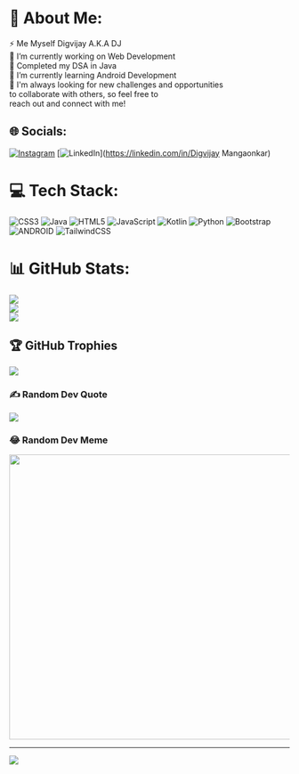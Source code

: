 # 💫 About Me:
⚡ Me Myself Digvijay A.K.A DJ<br>🔭 I’m currently working on Web Development<br>🤝 Completed my DSA in Java<br>🌱 I’m currently learning Android Development <br>💬  I'm always looking for new challenges and opportunities <br>       to collaborate with others, so feel free to <br>       reach out and connect with me!<br>


## 🌐 Socials:
[![Instagram](https://img.shields.io/badge/Instagram-%23E4405F.svg?logo=Instagram&logoColor=white)](https://instagram.com/_dj_m07_) [![LinkedIn](https://img.shields.io/badge/LinkedIn-%230077B5.svg?logo=linkedin&logoColor=white)](https://linkedin.com/in/Digvijay Mangaonkar) 

# 💻 Tech Stack:
![CSS3](https://img.shields.io/badge/css3-%231572B6.svg?style=for-the-badge&logo=css3&logoColor=white) ![Java](https://img.shields.io/badge/java-%23ED8B00.svg?style=for-the-badge&logo=java&logoColor=white) ![HTML5](https://img.shields.io/badge/html5-%23E34F26.svg?style=for-the-badge&logo=html5&logoColor=white) ![JavaScript](https://img.shields.io/badge/javascript-%23323330.svg?style=for-the-badge&logo=javascript&logoColor=%23F7DF1E) ![Kotlin](https://img.shields.io/badge/kotlin-%230095D5.svg?style=for-the-badge&logo=kotlin&logoColor=white) ![Python](https://img.shields.io/badge/python-3670A0?style=for-the-badge&logo=python&logoColor=ffdd54) ![Bootstrap](https://img.shields.io/badge/bootstrap-%23563D7C.svg?style=for-the-badge&logo=bootstrap&logoColor=white) ![ANDROID](https://img.shields.io/badge/android-%2320232a.svg?style=for-the-badge&logo=android&logoColor=%a4c639) ![TailwindCSS](https://img.shields.io/badge/tailwindcss-%2338B2AC.svg?style=for-the-badge&logo=tailwind-css&logoColor=white)
# 📊 GitHub Stats:
![](https://github-readme-stats.vercel.app/api?username=DJ-BoT07&theme=dark&hide_border=false&include_all_commits=false&count_private=false)<br/>
![](https://github-readme-streak-stats.herokuapp.com/?user=DJ-BoT07&theme=dark&hide_border=false)<br/>
![](https://github-readme-stats.vercel.app/api/top-langs/?username=DJ-BoT07&theme=dark&hide_border=false&include_all_commits=false&count_private=false&layout=compact)

## 🏆 GitHub Trophies
![](https://github-profile-trophy.vercel.app/?username=DJ-BoT07&theme=discord&no-frame=false&no-bg=true&margin-w=4)

### ✍️ Random Dev Quote
![](https://quotes-github-readme.vercel.app/api?type=horizontal&theme=radical)

### 😂 Random Dev Meme
<img src="https://rm.up.railway.app/" width="512px"/>

---
[![](https://visitcount.itsvg.in/api?id=DJ-BoT07&icon=8&color=1)](https://visitcount.itsvg.in)

<!-- Proudly created with GPRM ( https://gprm.itsvg.in ) -->
